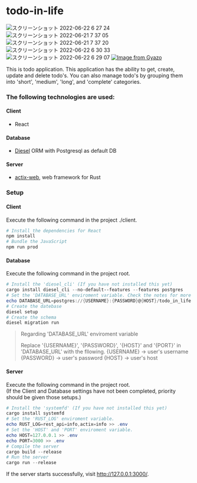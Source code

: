 # todo-in-life

![スクリーンショット 2022-06-22 6 27 24](https://user-images.githubusercontent.com/57586401/174900240-22b46732-b2e7-438c-8dbe-40fe0dee0c3a.png)
![スクリーンショット 2022-06-21 7 37 05](https://user-images.githubusercontent.com/57586401/174899833-b5ea4c1e-ce03-44ef-9d22-147e5276785a.png)
![スクリーンショット 2022-06-21 7 37 20](https://user-images.githubusercontent.com/57586401/174899888-950470f0-3eb2-463b-bb47-177fa3d0bfa0.png)
![スクリーンショット 2022-06-22 6 30 33](https://user-images.githubusercontent.com/57586401/174900636-abe8b1b6-0696-492a-8c4e-81fe36dd3608.png)
![スクリーンショット 2022-06-22 6 29 07](https://user-images.githubusercontent.com/57586401/174900444-68bc8a2a-b75f-4d99-b297-90cadd833329.png)
[![Image from Gyazo](https://i.gyazo.com/9f84235a54805f38add76456ec6f66d1.gif)](https://gyazo.com/9f84235a54805f38add76456ec6f66d1)

This is todo application.
This application has the ability to get, create, update and delete todo's. 
You can also manage todo's by grouping them into 'short', 'medium', 'long', and 'complete' categories.

### The following technologies are used:
#### Client
* React
#### Database
* [Diesel](https://diesel.rs/ "diesel") ORM with Postgresql as default DB
#### Server
* [actix-web](https://actix.rs/ "actix-web"), web framework for Rust


### Setup
#### Client
Execute the following command in the project ./client.
```powershell
# Install the dependencies for React
npm install
# Bundle the JavaScript
npm run prod
```
#### Database
Execute the following command in the project root.
```powershell
# Install the 'diesel_cli' (If you have not installed this yet)
cargo install diesel_cli --no-default--features --features postgres
# Set the 'DATABASE_URL' enviroment variable. Check the notes for more information.
echo DATABASE_URL=postgres://{USERNAME}:{PASSWORD}@{HOST}/todo_in_life >> .env
# Create the datebase
diesel setup
# Create the schema
diesel migration run
```

>Regarding 'DATABASE_URL' enviroment variable
>
>Replace '{USERNAME}', '{PASSWORD}', '{HOST}' and '{PORT}' in 'DATABASE_URL' with the fllowing.
>{USERNAME} -> user's username
>{PASSWORD} -> user's password
>{HOST} -> user's host

#### Server
Execute the following command in the project root.  
(If the Client and Database settings have not been completed, priority should be given those setups.)
```powershell
# Install the 'systemfd' (If you have not installed this yet)
cargo install systemfd
# Set the 'RUST_LOG' enviroment variable.
echo RUST_LOG=rest_api=info,actix=info >> .env
# Set the 'HOST' and 'PORT' enviroment variable.
echo HOST=127.0.0.1 >> .env
echo PORT=3000 >> .env
# Compile the server
cargo build --release
# Run the server
cargo run --release
```
If the server starts successfully, visit http://127.0.0.1:3000/.
